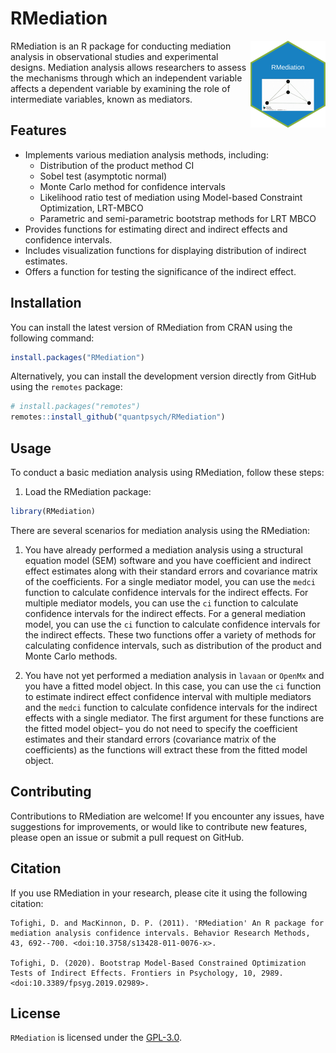 
<!-- README.md is generated from README.Rmd. Please edit that file -->

# RMediation

<!-- badges: start -->

<img src="man/figures/logo.png" align="right" height="139"/>

<!-- badges: end -->

RMediation is an R package for conducting mediation analysis in
observational studies and experimental designs. Mediation analysis
allows researchers to assess the mechanisms through which an independent
variable affects a dependent variable by examining the role of
intermediate variables, known as mediators.

## Features

- Implements various mediation analysis methods, including:
  - Distribution of the product method CI
  - Sobel test (asymptotic normal)
  - Monte Carlo method for confidence intervals
  - Likelihood ratio test of mediation using Model-based Constraint
    Optimization, LRT-MBCO
  - Parametric and semi-parametric bootstrap methods for LRT MBCO
- Provides functions for estimating direct and indirect effects and
  confidence intervals.
- Includes visualization functions for displaying distribution of
  indirect estimates.
- Offers a function for testing the significance of the indirect effect.

## Installation

You can install the latest version of RMediation from CRAN using the
following command:

``` r
install.packages("RMediation")
```

Alternatively, you can install the development version directly from
GitHub using the `remotes` package:

``` r
# install.packages("remotes")
remotes::install_github("quantpsych/RMediation")
```

## Usage

To conduct a basic mediation analysis using RMediation, follow these
steps:

1.  Load the RMediation package:

``` r
library(RMediation)
```

There are several scenarios for mediation analysis using the RMediation:

1.  You have already performed a mediation analysis using a structural
    equation model (SEM) software and you have coefficient and indirect
    effect estimates along with their standard errors and covariance
    matrix of the coefficients. For a single mediator model, you can use
    the `medci` function to calculate confidence intervals for the
    indirect effects. For multiple mediator models, you can use the `ci`
    function to calculate confidence intervals for the indirect effects.
    For a general mediation model, you can use the `ci` function to
    calculate confidence intervals for the indirect effects. These two
    functions offer a variety of methods for calculating confidence
    intervals, such as distribution of the product and Monte Carlo
    methods.

2.  You have not yet performed a mediation analysis in `lavaan` or
    `OpenMx` and you have a fitted model object. In this case, you can
    use the `ci` function to estimate indirect effect confidence
    interval with multiple mediators and the `medci` function to
    calculate confidence intervals for the indirect effects with a
    single mediator. The first argument for these functions are the
    fitted model object– you do not need to specify the coefficient
    estimates and their standard errors (covariance matrix of the
    coefficients) as the functions will extract these from the fitted
    model object.

## Contributing

Contributions to RMediation are welcome! If you encounter any issues,
have suggestions for improvements, or would like to contribute new
features, please open an issue or submit a pull request on GitHub.

## Citation

If you use RMediation in your research, please cite it using the
following citation:

    Tofighi, D. and MacKinnon, D. P. (2011). 'RMediation' An R package for mediation analysis confidence intervals. Behavior Research Methods, 43, 692--700. <doi:10.3758/s13428-011-0076-x>.

    Tofighi, D. (2020). Bootstrap Model-Based Constrained Optimization Tests of Indirect Effects. Frontiers in Psychology, 10, 2989. <doi:10.3389/fpsyg.2019.02989>.

## License

`RMediation` is licensed under the
[GPL-3.0](https://choosealicense.com/licenses/gpl-3.0/).
